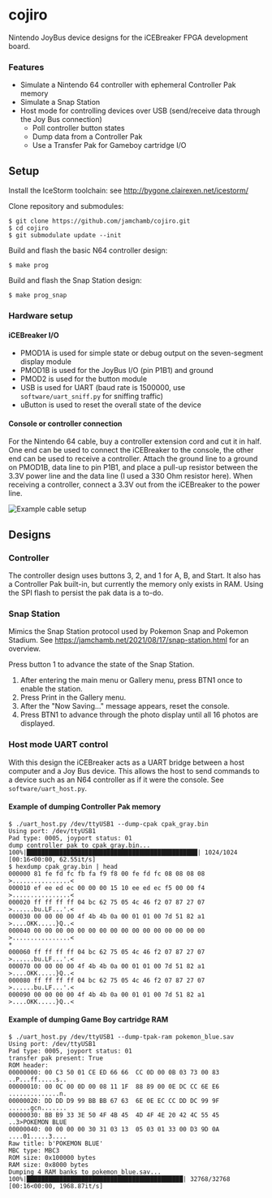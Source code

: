 # cojiro

Nintendo JoyBus device designs for the iCEBreaker FPGA development board.

### Features

- Simulate a Nintendo 64 controller with ephemeral Controller Pak memory
- Simulate a Snap Station
- Host mode for controlling devices over USB (send/receive data through the Joy Bus connection)
  - Poll controller button states
  - Dump data from a Controller Pak
  - Use a Transfer Pak for Gameboy cartridge I/O

## Setup

Install the IceStorm toolchain: see <http://bygone.clairexen.net/icestorm/>

Clone repository and submodules:

```console
$ git clone https://github.com/jamchamb/cojiro.git
$ cd cojiro
$ git submodulate update --init
```

Build and flash the basic N64 controller design:

```console
$ make prog
```

Build and flash the Snap Station design:

```console
$ make prog_snap
```

### Hardware setup

#### iCEBreaker I/O

- PMOD1A is used for simple state or debug output on the seven-segment display module
- PMOD1B is used for the JoyBus I/O (pin P1B1) and ground
- PMOD2 is used for the button module
- USB is used for UART (baud rate is 1500000, use `software/uart_sniff.py` for sniffing traffic)
- uButton is used to reset the overall state of the device

#### Console or controller connection

For the Nintendo 64 cable, buy a controller extension cord and cut it in half. One end can be used to connect the iCEBreaker to the console, the other end can be used to receive a controller. Attach the ground line to a ground on PMOD1B, data line to pin P1B1, and place a pull-up resistor between the 3.3V power line and the data line (I used a 330 Ohm resistor here). When receiving a controller, connect a 3.3V out from the iCEBreaker to the power line.

![Example cable setup](https://jamchamb.net/assets/img/snap-station/n64_controller_breakout.jpg)


## Designs

### Controller

The controller design uses buttons 3, 2, and 1 for A, B, and Start.
It also has a Controller Pak built-in, but currently the memory only exists in RAM.
Using the SPI flash to persist the pak data is a to-do.


### Snap Station

Mimics the Snap Station protocol used by Pokemon Snap and Pokemon Stadium.
See <https://jamchamb.net/2021/08/17/snap-station.html> for an overview.

Press button 1 to advance the state of the Snap Station.

1. After entering the main menu or Gallery menu, press BTN1 once to enable the station.
2. Press Print in the Gallery menu.
3. After the "Now Saving..." message appears, reset the console.
4. Press BTN1 to advance through the photo display until all 16 photos are displayed.

### Host mode UART control

With this design the iCEBreaker acts as a UART bridge between a host computer
and a Joy Bus device. This allows the host to send commands to a device such as an N64
controller as if it were the console. See `software/uart_host.py`.

#### Example of dumping Controller Pak memory

```console
$ ./uart_host.py /dev/ttyUSB1 --dump-cpak cpak_gray.bin
Using port: /dev/ttyUSB1
Pad type: 0005, joyport status: 01
dump controller pak to cpak_gray.bin...
100%|███████████████████████████████████████████████| 1024/1024 [00:16<00:00, 62.55it/s]
$ hexdump cpak_gray.bin | head
000000 81 fe fd fc fb fa f9 f8 00 fe fd fc 08 08 08 08  >................<
000010 ef ee ed ec 00 00 00 15 10 ee ed ec f5 00 00 f4  >................<
000020 ff ff ff ff 04 bc 62 75 05 4c 46 f2 07 87 27 07  >......bu.LF...'.<
000030 00 00 00 00 4f 4b 4b 0a 00 01 01 00 7d 51 82 a1  >....OKK.....}Q..<
000040 00 00 00 00 00 00 00 00 00 00 00 00 00 00 00 00  >................<
*
000060 ff ff ff ff 04 bc 62 75 05 4c 46 f2 07 87 27 07  >......bu.LF...'.<
000070 00 00 00 00 4f 4b 4b 0a 00 01 01 00 7d 51 82 a1  >....OKK.....}Q..<
000080 ff ff ff ff 04 bc 62 75 05 4c 46 f2 07 87 27 07  >......bu.LF...'.<
000090 00 00 00 00 4f 4b 4b 0a 00 01 01 00 7d 51 82 a1  >....OKK.....}Q..<
```

#### Example of dumping Game Boy cartridge RAM

```console
$ ./uart_host.py /dev/ttyUSB1 --dump-tpak-ram pokemon_blue.sav
Using port: /dev/ttyUSB1
Pad type: 0005, joyport status: 01
transfer pak present: True
ROM header:
00000000: 00 C3 50 01 CE ED 66 66  CC 0D 00 0B 03 73 00 83  ..P...ff.....s..
00000010: 00 0C 00 0D 00 08 11 1F  88 89 00 0E DC CC 6E E6  ..............n.
00000020: DD DD D9 99 BB BB 67 63  6E 0E EC CC DD DC 99 9F  ......gcn.......
00000030: BB B9 33 3E 50 4F 4B 45  4D 4F 4E 20 42 4C 55 45  ..3>POKEMON BLUE
00000040: 00 00 00 00 30 31 03 13  05 03 01 33 00 D3 9D 0A  ....01.....3....
Raw title: b'POKEMON BLUE'
MBC type: MBC3
ROM size: 0x100000 bytes
RAM size: 0x8000 bytes
Dumping 4 RAM banks to pokemon_blue.sav...
100%|███████████████████████████████████████████| 32768/32768 [00:16<00:00, 1968.87it/s]
```
